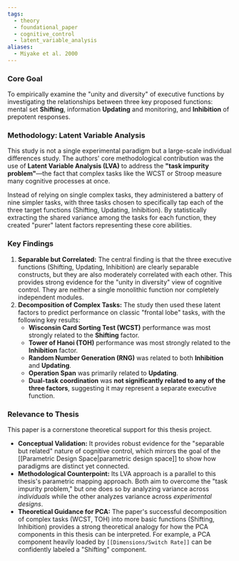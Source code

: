```yaml
---
tags:
  - theory
  - foundational_paper
  - cognitive_control
  - latent_variable_analysis
aliases:
  - Miyake et al. 2000
---
```

### Core Goal
To empirically examine the "unity and diversity" of executive functions by investigating the relationships between three key proposed functions: mental set **Shifting**, information **Updating** and monitoring, and **Inhibition** of prepotent responses.

### Methodology: Latent Variable Analysis
This study is not a single experimental paradigm but a large-scale individual differences study. The authors' core methodological contribution was the use of **Latent Variable Analysis (LVA)** to address the **"task impurity problem"**—the fact that complex tasks like the WCST or Stroop measure many cognitive processes at once.

Instead of relying on single complex tasks, they administered a battery of nine simpler tasks, with three tasks chosen to specifically tap each of the three target functions (Shifting, Updating, Inhibition). By statistically extracting the shared variance among the tasks for each function, they created "purer" latent factors representing these core abilities.

### Key Findings
1.  **Separable but Correlated:** The central finding is that the three executive functions (Shifting, Updating, Inhibition) are clearly separable constructs, but they are also moderately correlated with each other. This provides strong evidence for the "unity in diversity" view of cognitive control. They are neither a single monolithic function nor completely independent modules.
2.  **Decomposition of Complex Tasks:** The study then used these latent factors to predict performance on classic "frontal lobe" tasks, with the following key results:
    *   **Wisconsin Card Sorting Test (WCST)** performance was most strongly related to the **Shifting** factor.
    *   **Tower of Hanoi (TOH)** performance was most strongly related to the **Inhibition** factor.
    *   **Random Number Generation (RNG)** was related to both **Inhibition** and **Updating**.
    *   **Operation Span** was primarily related to **Updating**.
    *   **Dual-task coordination** was **not significantly related to any of the three factors**, suggesting it may represent a separate executive function.

### Relevance to Thesis
This paper is a cornerstone theoretical support for this thesis project.
*   **Conceptual Validation:** It provides robust evidence for the "separable but related" nature of cognitive control, which mirrors the goal of the [[Parametric Design Space|parametric design space]] to show how paradigms are distinct yet connected.
*   **Methodological Counterpoint:** Its LVA approach is a parallel to this thesis's parametric mapping approach. Both aim to overcome the "task impurity problem," but one does so by analyzing variance across *individuals* while the other analyzes variance across *experimental designs*.
*   **Theoretical Guidance for PCA:** The paper's successful decomposition of complex tasks (WCST, TOH) into more basic functions (Shifting, Inhibition) provides a strong theoretical analogy for how the PCA components in this thesis can be interpreted. For example, a PCA component heavily loaded by `[[Dimensions/Switch Rate]]` can be confidently labeled a "Shifting" component.
